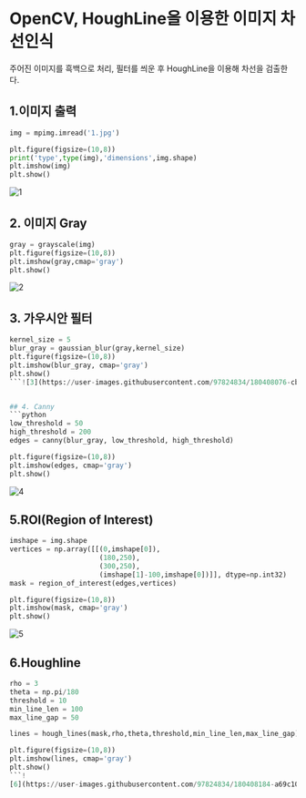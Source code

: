 # OpenCV, HoughLine을 이용한 이미지 차선인식
주어진 이미지를 흑백으로 처리, 필터를 씌운 후 
HoughLine을 이용해 차선을 검출한다.

## 1.이미지 출력
```python
img = mpimg.imread('1.jpg')

plt.figure(figsize=(10,8))
print('type',type(img),'dimensions',img.shape)
plt.imshow(img)
plt.show()
```
![1](https://user-images.githubusercontent.com/97824834/180408007-681fc473-4485-462e-9727-9f0af4f39c3a.png)


## 2. 이미지 Gray
```python
gray = grayscale(img)
plt.figure(figsize=(10,8))
plt.imshow(gray,cmap='gray')
plt.show()
```
![2](https://user-images.githubusercontent.com/97824834/180408055-c9d42359-1f42-46bb-98a5-a74330adfdd1.png)


## 3. 가우시안 필터
```python
kernel_size = 5
blur_gray = gaussian_blur(gray,kernel_size)
plt.figure(figsize=(10,8))
plt.imshow(blur_gray, cmap='gray')
plt.show()
```![3](https://user-images.githubusercontent.com/97824834/180408076-cbfe3fdf-284d-4691-b85c-e113a5e8a514.png)


## 4. Canny
```python
low_threshold = 50
high_threshold = 200
edges = canny(blur_gray, low_threshold, high_threshold)

plt.figure(figsize=(10,8))
plt.imshow(edges, cmap='gray')
plt.show()
```
![4](https://user-images.githubusercontent.com/97824834/180408113-b93c83d2-5fae-415b-8b3a-cf1065596579.png)


## 5.ROI(Region of Interest)
```python
imshape = img.shape
vertices = np.array([[(0,imshape[0]),
                      (180,250),
                      (300,250),
                      (imshape[1]-100,imshape[0])]], dtype=np.int32)
mask = region_of_interest(edges,vertices)

plt.figure(figsize=(10,8))
plt.imshow(mask, cmap='gray')
plt.show()
```
![5](https://user-images.githubusercontent.com/97824834/180408163-a58929d5-fb6a-413f-ae6b-368cadbae62e.png)


## 6.Houghline
```python
rho = 3
theta = np.pi/180
threshold = 10
min_line_len = 100
max_line_gap = 50

lines = hough_lines(mask,rho,theta,threshold,min_line_len,max_line_gap)

plt.figure(figsize=(10,8))
plt.imshow(lines, cmap='gray')
plt.show()
```!
[6](https://user-images.githubusercontent.com/97824834/180408184-a69c1093-bf9b-4623-a0e2-2af860b79bb4.png)


